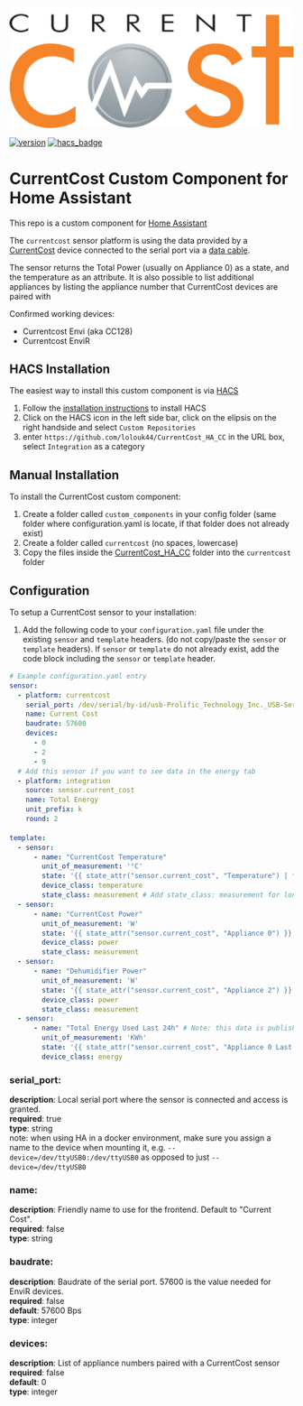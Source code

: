![currentcost logo](logo.png)

[![version](https://img.shields.io/github/v/release/lolouk44/CurrentCost_HA_CC)](https://github.com/lolouk44/CurrentCost_HA_CC/releases)
[![hacs_badge](https://img.shields.io/badge/HACS-Custom-orange.svg)](https://github.com/custom-components/hacs)
# CurrentCost Custom Component for Home Assistant

This repo is a custom component for [Home Assistant](https://www.home-assistant.io/)

The `currentcost` sensor platform is using the data provided by a [CurrentCost](http://www.currentcost.com/) device connected to the serial port via a [data cable](http://www.currentcost.com/product-datacable.html).

The sensor returns the Total Power (usually on Appliance 0) as a state, and the temperature as an attribute.
It is also possible to list additional appliances by listing the appliance number that CurrentCost devices are paired with

Confirmed working devices:
- Currentcost Envi (aka CC128)
- Currentcost EnviR

## HACS Installation

The easiest way to install this custom component is via [HACS](https://hacs.xyz/)
1) Follow the [installation instructions](https://hacs.xyz/docs/installation/prerequisites) to install HACS
2) Click on the HACS icon in the left side bar, click on the elipsis on the right handside and select `Custom Repositories`
3) enter `https://github.com/lolouk44/CurrentCost_HA_CC` in the URL box, select `Integration` as a category


## Manual Installation
To install the CurrentCost custom component:
1) Create a folder called `custom_components` in your config folder (same folder where configuration.yaml is locate, if that folder does not already exist)
2) Create a folder called `currentcost` (no spaces, lowercase)
3) Copy the files inside the [CurrentCost_HA_CC](https://github.com/lolouk44/CurrentCost_HA_CC/tree/master/custom_components/CurrentCost_HA_CC) folder into the `currentcost` folder


## Configuration

To setup a CurrentCost sensor to your installation:
1) Add the following code to your `configuration.yaml` file under the existing `sensor` and `template` headers. (do not copy/paste the `sensor` or `template` headers). 
If `sensor` or `template` do not already exist, add the code block including the `sensor` or `template` header.

```yaml
# Example configuration.yaml entry
sensor:
  - platform: currentcost
    serial_port: /dev/serial/by-id/usb-Prolific_Technology_Inc._USB-Serial_Controller-if00-port0
    name: Current Cost
    baudrate: 57600
    devices:
      - 0
      - 2
      - 9
  # Add this sensor if you want to see data in the energy tab
  - platform: integration
    source: sensor.current_cost
    name: Total Energy
    unit_prefix: k
    round: 2

template:
  - sensor:
      - name: "CurrentCost Temperature"
        unit_of_measurement: '°C'
        state: '{{ state_attr("sensor.current_cost", "Temperature") | float -3 }}' # Manual adjustment of -3°C in case the temp sensor is high than real temperature
        device_class: temperature
        state_class: measurement # Add state_class: measurement for long term statistics are required
  - sensor:
      - name: "CurrentCost Power"
        unit_of_measurement: 'W'
        state: '{{ state_attr("sensor.current_cost", "Appliance 0") }}'
        device_class: power
        state_class: measurement
  - sensor:
      - name: "Dehumidifier Power"
        unit_of_measurement: 'W'
        state: '{{ state_attr("sensor.current_cost", "Appliance 2") }}'
        device_class: power
        state_class: measurement
  - sensor:
      - name: "Total Energy Used Last 24h" # Note: this data is published by the Current Cost device every 2h
        unit_of_measurement: 'KWh'
        state: '{{ state_attr("sensor.current_cost", "Appliance 0 Last 24h") }}'
        device_class: energy
```


### serial_port:
**description**: Local serial port where the sensor is connected and access is granted.  
**required**: true  
**type**: string  
note: when using HA in a docker environment, make sure you assign a name to the device when mounting it, e.g. `--device=/dev/ttyUSB0:/dev/ttyUSB0` as opposed to just `--device=/dev/ttyUSB0`
### name:
**description**: Friendly name to use for the frontend. Default to "Current Cost".  
**required**: false  
**type**: string  
### baudrate:
**description**: Baudrate of the serial port. 57600 is the value needed for EnviR devices.  
**required**: false  
**default**: 57600 Bps  
**type**: integer  
### devices:
**description**: List of appliance numbers paired with a CurrentCost sensor  
**required**: false  
**default**: 0  
**type**: integer  
